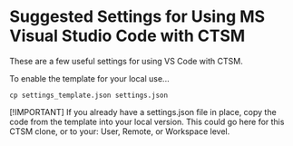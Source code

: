 # Suggested Settings for Using MS Visual Studio Code with CTSM

These are a few useful settings for using VS Code with CTSM.

To enable the template for your local use...

``` shell
cp settings_template.json settings.json
```

[!IMPORTANT]
If you already have a settings.json file in place, copy the code from the template into your local version. This could go here for this CTSM clone, or to your: User, Remote, or Workspace level.